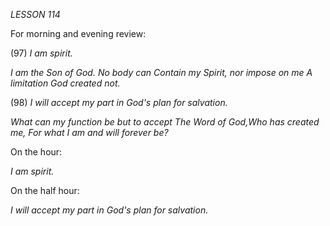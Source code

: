 *LESSON 114*

For morning and evening review:

(97) *I am spirit.*

_I am the Son of God. No body can_
_Contain my Spirit, nor impose on me_
_A limitation God created not._

(98) *I will accept my part in God's plan for salvation.*

_What can my function be but to accept_
_The Word of God,Who has created me,_
_For what I am and will forever be?_

On the hour:

_I am spirit._

On the half hour:

_I will accept my part in God's plan for salvation._